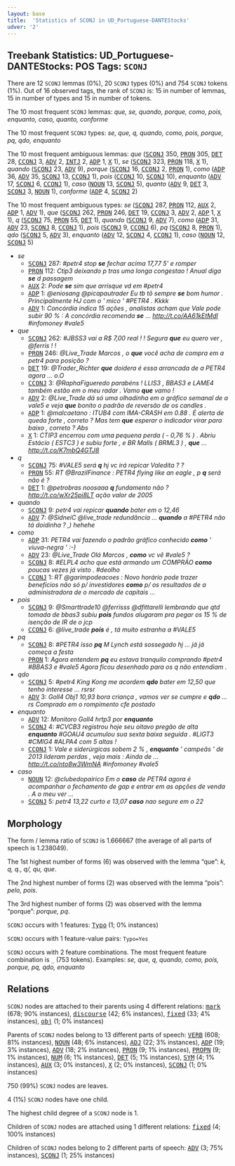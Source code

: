 ```yaml
---
layout: base
title:  'Statistics of SCONJ in UD_Portuguese-DANTEStocks'
udver: '2'
---
```


## Treebank Statistics: UD_Portuguese-DANTEStocks: POS Tags: `SCONJ`

There are 12 `SCONJ` lemmas (0%), 20 `SCONJ` types (0%) and 754 `SCONJ` tokens (1%).
Out of 16 observed tags, the rank of `SCONJ` is: 15 in number of lemmas, 15 in number of types and 15 in number of tokens.

The 10 most frequent `SCONJ` lemmas: <em>que, se, quando, porque, como, pois, enquanto, caso, quanto, conforme</em>

The 10 most frequent `SCONJ` types:  <em>se, que, q, quando, como, pois, porque, pq, qdo, enquanto</em>

The 10 most frequent ambiguous lemmas: <em>que</em> (<tt><a href="pt_dantestocks-pos-SCONJ.html">SCONJ</a></tt> 350, <tt><a href="pt_dantestocks-pos-PRON.html">PRON</a></tt> 305, <tt><a href="pt_dantestocks-pos-DET.html">DET</a></tt> 28, <tt><a href="pt_dantestocks-pos-CCONJ.html">CCONJ</a></tt> 3, <tt><a href="pt_dantestocks-pos-ADV.html">ADV</a></tt> 2, <tt><a href="pt_dantestocks-pos-INTJ.html">INTJ</a></tt> 2, <tt><a href="pt_dantestocks-pos-ADP.html">ADP</a></tt> 1, <tt><a href="pt_dantestocks-pos-X.html">X</a></tt> 1), <em>se</em> (<tt><a href="pt_dantestocks-pos-SCONJ.html">SCONJ</a></tt> 323, <tt><a href="pt_dantestocks-pos-PRON.html">PRON</a></tt> 118, <tt><a href="pt_dantestocks-pos-X.html">X</a></tt> 1), <em>quando</em> (<tt><a href="pt_dantestocks-pos-SCONJ.html">SCONJ</a></tt> 23, <tt><a href="pt_dantestocks-pos-ADV.html">ADV</a></tt> 9), <em>porque</em> (<tt><a href="pt_dantestocks-pos-SCONJ.html">SCONJ</a></tt> 16, <tt><a href="pt_dantestocks-pos-CCONJ.html">CCONJ</a></tt> 2, <tt><a href="pt_dantestocks-pos-PRON.html">PRON</a></tt> 1), <em>como</em> (<tt><a href="pt_dantestocks-pos-ADP.html">ADP</a></tt> 36, <tt><a href="pt_dantestocks-pos-ADV.html">ADV</a></tt> 35, <tt><a href="pt_dantestocks-pos-SCONJ.html">SCONJ</a></tt> 13, <tt><a href="pt_dantestocks-pos-CCONJ.html">CCONJ</a></tt> 1), <em>pois</em> (<tt><a href="pt_dantestocks-pos-CCONJ.html">CCONJ</a></tt> 10, <tt><a href="pt_dantestocks-pos-SCONJ.html">SCONJ</a></tt> 10), <em>enquanto</em> (<tt><a href="pt_dantestocks-pos-ADV.html">ADV</a></tt> 17, <tt><a href="pt_dantestocks-pos-SCONJ.html">SCONJ</a></tt> 6, <tt><a href="pt_dantestocks-pos-CCONJ.html">CCONJ</a></tt> 1), <em>caso</em> (<tt><a href="pt_dantestocks-pos-NOUN.html">NOUN</a></tt> 13, <tt><a href="pt_dantestocks-pos-SCONJ.html">SCONJ</a></tt> 5), <em>quanto</em> (<tt><a href="pt_dantestocks-pos-ADV.html">ADV</a></tt> 9, <tt><a href="pt_dantestocks-pos-DET.html">DET</a></tt> 3, <tt><a href="pt_dantestocks-pos-SCONJ.html">SCONJ</a></tt> 3, <tt><a href="pt_dantestocks-pos-NOUN.html">NOUN</a></tt> 1), <em>conforme</em> (<tt><a href="pt_dantestocks-pos-ADP.html">ADP</a></tt> 4, <tt><a href="pt_dantestocks-pos-SCONJ.html">SCONJ</a></tt> 2)

The 10 most frequent ambiguous types:  <em>se</em> (<tt><a href="pt_dantestocks-pos-SCONJ.html">SCONJ</a></tt> 287, <tt><a href="pt_dantestocks-pos-PRON.html">PRON</a></tt> 112, <tt><a href="pt_dantestocks-pos-AUX.html">AUX</a></tt> 2, <tt><a href="pt_dantestocks-pos-ADP.html">ADP</a></tt> 1, <tt><a href="pt_dantestocks-pos-ADV.html">ADV</a></tt> 1), <em>que</em> (<tt><a href="pt_dantestocks-pos-SCONJ.html">SCONJ</a></tt> 262, <tt><a href="pt_dantestocks-pos-PRON.html">PRON</a></tt> 246, <tt><a href="pt_dantestocks-pos-DET.html">DET</a></tt> 19, <tt><a href="pt_dantestocks-pos-CCONJ.html">CCONJ</a></tt> 3, <tt><a href="pt_dantestocks-pos-ADV.html">ADV</a></tt> 2, <tt><a href="pt_dantestocks-pos-ADP.html">ADP</a></tt> 1, <tt><a href="pt_dantestocks-pos-X.html">X</a></tt> 1), <em>q</em> (<tt><a href="pt_dantestocks-pos-SCONJ.html">SCONJ</a></tt> 75, <tt><a href="pt_dantestocks-pos-PRON.html">PRON</a></tt> 55, <tt><a href="pt_dantestocks-pos-DET.html">DET</a></tt> 1), <em>quando</em> (<tt><a href="pt_dantestocks-pos-SCONJ.html">SCONJ</a></tt> 9, <tt><a href="pt_dantestocks-pos-ADV.html">ADV</a></tt> 7), <em>como</em> (<tt><a href="pt_dantestocks-pos-ADP.html">ADP</a></tt> 31, <tt><a href="pt_dantestocks-pos-ADV.html">ADV</a></tt> 23, <tt><a href="pt_dantestocks-pos-SCONJ.html">SCONJ</a></tt> 8, <tt><a href="pt_dantestocks-pos-CCONJ.html">CCONJ</a></tt> 1), <em>pois</em> (<tt><a href="pt_dantestocks-pos-SCONJ.html">SCONJ</a></tt> 9, <tt><a href="pt_dantestocks-pos-CCONJ.html">CCONJ</a></tt> 6), <em>pq</em> (<tt><a href="pt_dantestocks-pos-SCONJ.html">SCONJ</a></tt> 8, <tt><a href="pt_dantestocks-pos-PRON.html">PRON</a></tt> 1), <em>qdo</em> (<tt><a href="pt_dantestocks-pos-SCONJ.html">SCONJ</a></tt> 5, <tt><a href="pt_dantestocks-pos-ADV.html">ADV</a></tt> 3), <em>enquanto</em> (<tt><a href="pt_dantestocks-pos-ADV.html">ADV</a></tt> 12, <tt><a href="pt_dantestocks-pos-SCONJ.html">SCONJ</a></tt> 4, <tt><a href="pt_dantestocks-pos-CCONJ.html">CCONJ</a></tt> 1), <em>caso</em> (<tt><a href="pt_dantestocks-pos-NOUN.html">NOUN</a></tt> 12, <tt><a href="pt_dantestocks-pos-SCONJ.html">SCONJ</a></tt> 5)


* <em>se</em>
  * <tt><a href="pt_dantestocks-pos-SCONJ.html">SCONJ</a></tt> 287: <em>#petr4 stop <b>se</b> fechar acima 17,77 5' e romper</em>
  * <tt><a href="pt_dantestocks-pos-PRON.html">PRON</a></tt> 112: <em>Ctip3 deixando p tras uma longa congestao ! Anual diga <b>se</b> d passagem</em>
  * <tt><a href="pt_dantestocks-pos-AUX.html">AUX</a></tt> 2: <em>Pode <b>se</b> sim que arrisque vd em #petr4</em>
  * <tt><a href="pt_dantestocks-pos-ADP.html">ADP</a></tt> 1: <em>@eniosang @picapautrader Eu tb tô sempre <b>se</b> bom humor . Principalmente HJ com o ' mico ' #PETR4 . Kkkk</em>
  * <tt><a href="pt_dantestocks-pos-ADV.html">ADV</a></tt> 1: <em>Concórdia indica 15 ações , analistas acham que Vale pode subir 90 % : A concórdia recomenda <b>se</b> ... http://t.co/AA61kEtMdl #infomoney #vale5</em>
* <em>que</em>
  * <tt><a href="pt_dantestocks-pos-SCONJ.html">SCONJ</a></tt> 262: <em>#JBSS3 vai a R$ 7,00 real ! ! Segura <b>que</b> eu quero ver , @ferris ! !</em>
  * <tt><a href="pt_dantestocks-pos-PRON.html">PRON</a></tt> 246: <em>@Live_Trade Marcos , o <b>que</b> você acha de compra em a petr4 para posição ?</em>
  * <tt><a href="pt_dantestocks-pos-DET.html">DET</a></tt> 19: <em>@Trader_Richter <b>que</b> doidera é essa arrancada de a PETR4 agora ... o.O</em>
  * <tt><a href="pt_dantestocks-pos-CCONJ.html">CCONJ</a></tt> 3: <em>@RaphaFigueredo parabéns ! LLIS3 , BBAS3 e LAME4 também estão em o meu radar . Vamo <b>que</b> vamo !</em>
  * <tt><a href="pt_dantestocks-pos-ADV.html">ADV</a></tt> 2: <em>@Live_Trade dá só uma olhadinha em o gráfico semanal de a vale5 e veja <b>que</b> bonito o padrão de reversão de os candles .</em>
  * <tt><a href="pt_dantestocks-pos-ADP.html">ADP</a></tt> 1: <em>@malcaetano : ITUB4 com IMA-CRASH em 0.88 . É alerta de queda forte , correto ? Mas tem <b>que</b> esperar o indicador virar para baixo , correto ? Abs</em>
  * <tt><a href="pt_dantestocks-pos-X.html">X</a></tt> 1: <em>CTIP3 encerrou com uma pequena perda ( - 0,76 % ) . Abriu Estácio ( ESTC3 ) e subiu forte , e BR Malls ( BRML3 ) , <b>que</b> ... http://t.co/K7mbQ4GTJ8</em>
* <em>q</em>
  * <tt><a href="pt_dantestocks-pos-SCONJ.html">SCONJ</a></tt> 75: <em>#VALE5 será <b>q</b> hj vc irá repicar Valedita ? ?</em>
  * <tt><a href="pt_dantestocks-pos-PRON.html">PRON</a></tt> 55: <em>RT @BrazilFinance : PETR4 flying like an eagle , p <b>q</b> será não é ?</em>
  * <tt><a href="pt_dantestocks-pos-DET.html">DET</a></tt> 1: <em>@petrobras noosaaa <b>q</b> fundamento não ? http://t.co/wXr25pi8LT ação valor de 2005</em>
* <em>quando</em>
  * <tt><a href="pt_dantestocks-pos-SCONJ.html">SCONJ</a></tt> 9: <em>petr4 vai repicar <b>quando</b> bater em o 12,46</em>
  * <tt><a href="pt_dantestocks-pos-ADV.html">ADV</a></tt> 7: <em>@SidneiC @live_trade redundância ... <b>quando</b> a #PETR4 não tá doidinha ? ,) hehehe</em>
* <em>como</em>
  * <tt><a href="pt_dantestocks-pos-ADP.html">ADP</a></tt> 31: <em>PETR4 vai fazendo o padrão gráfico conhecido <b>como</b> ' viuva-negra ' :-)</em>
  * <tt><a href="pt_dantestocks-pos-ADV.html">ADV</a></tt> 23: <em>@Live_Trade Olá Marcos , <b>como</b> vc vê #vale5 ?</em>
  * <tt><a href="pt_dantestocks-pos-SCONJ.html">SCONJ</a></tt> 8: <em>#ELPL4 acho que está armando um COMPRÃO <b>como</b> poucas vezes já visto . #deolho</em>
  * <tt><a href="pt_dantestocks-pos-CCONJ.html">CCONJ</a></tt> 1: <em>RT @garimpodeacoes : Novo horário pode trazer benefícios não só p/ investidores <b>como</b> p/ os resultados de a administradora de o mercado de capitais …</em>
* <em>pois</em>
  * <tt><a href="pt_dantestocks-pos-SCONJ.html">SCONJ</a></tt> 9: <em>@Smarttrade10 @ferrisss @dfittarelli lembrando que qtd tomada de bbas3 subiu <b>pois</b> fundos alugaram pra pegar os 15 % de isenção de IR de o jcp</em>
  * <tt><a href="pt_dantestocks-pos-CCONJ.html">CCONJ</a></tt> 6: <em>@live_trade <b>pois</b> é , tá muito estranha a #VALE5</em>
* <em>pq</em>
  * <tt><a href="pt_dantestocks-pos-SCONJ.html">SCONJ</a></tt> 8: <em>#PETR4 isso <b>pq</b> M Lynch está sossegado hj ... já já começa a festa</em>
  * <tt><a href="pt_dantestocks-pos-PRON.html">PRON</a></tt> 1: <em>Agora entendem <b>pq</b> eu estava tranquilo comprando #petr4 #BBAS3 e #vale5 Agora ficou desenhado para os q não entendiam .</em>
* <em>qdo</em>
  * <tt><a href="pt_dantestocks-pos-SCONJ.html">SCONJ</a></tt> 5: <em>#petr4 King Kong me acordem <b>qdo</b> bater em 12,50 que tenho interesse ... rsrsr</em>
  * <tt><a href="pt_dantestocks-pos-ADV.html">ADV</a></tt> 3: <em>Goll4 Obj1 10,93 bora criança , vamos ver se cumpre e <b>qdo</b> ... rs Comprado em o rompimento cfe postado</em>
* <em>enquanto</em>
  * <tt><a href="pt_dantestocks-pos-ADV.html">ADV</a></tt> 12: <em>Monitoro Goll4 hrtp3 por <b>enquanto</b></em>
  * <tt><a href="pt_dantestocks-pos-SCONJ.html">SCONJ</a></tt> 4: <em>#CVCB3 registrou hoje seu oitavo pregão de alta <b>enquanto</b> #GOAU4 acumulou sua sexta baixa seguida . #LIGT3 #CMIG4 #ALPA4 com 5 altas !</em>
  * <tt><a href="pt_dantestocks-pos-CCONJ.html">CCONJ</a></tt> 1: <em>Vale e siderúrgicas sobem 2 % , <b>enquanto</b> ' campeãs ' de 2013 lideram perdas , veja mais : Ainda de ... http://t.co/nto8w3WmNA #infomoney #vale5</em>
* <em>caso</em>
  * <tt><a href="pt_dantestocks-pos-NOUN.html">NOUN</a></tt> 12: <em>@clubedopairico Em o <b>caso</b> de PETR4 agora é acompanhar o fechamento de gap e entrar em as opções de venda . A o meu ver ...</em>
  * <tt><a href="pt_dantestocks-pos-SCONJ.html">SCONJ</a></tt> 5: <em>petr4 13,22 curto e 13,07 <b>caso</b> nao segure em o 22</em>

## Morphology

The form / lemma ratio of `SCONJ` is 1.666667 (the average of all parts of speech is 1.238049).

The 1st highest number of forms (6) was observed with the lemma “que”: <em>k, q, q., q/, qu, que</em>.

The 2nd highest number of forms (2) was observed with the lemma “pois”: <em>pelo, pois</em>.

The 3rd highest number of forms (2) was observed with the lemma “porque”: <em>porque, pq</em>.

`SCONJ` occurs with 1 features: <tt><a href="pt_dantestocks-feat-Typo.html">Typo</a></tt> (1; 0% instances)

`SCONJ` occurs with 1 feature-value pairs: `Typo=Yes`

`SCONJ` occurs with 2 feature combinations.
The most frequent feature combination is `_` (753 tokens).
Examples: <em>se, que, q, quando, como, pois, porque, pq, qdo, enquanto</em>


## Relations

`SCONJ` nodes are attached to their parents using 4 different relations: <tt><a href="pt_dantestocks-dep-mark.html">mark</a></tt> (678; 90% instances), <tt><a href="pt_dantestocks-dep-discourse.html">discourse</a></tt> (42; 6% instances), <tt><a href="pt_dantestocks-dep-fixed.html">fixed</a></tt> (33; 4% instances), <tt><a href="pt_dantestocks-dep-obj.html">obj</a></tt> (1; 0% instances)

Parents of `SCONJ` nodes belong to 13 different parts of speech: <tt><a href="pt_dantestocks-pos-VERB.html">VERB</a></tt> (608; 81% instances), <tt><a href="pt_dantestocks-pos-NOUN.html">NOUN</a></tt> (48; 6% instances), <tt><a href="pt_dantestocks-pos-ADJ.html">ADJ</a></tt> (22; 3% instances), <tt><a href="pt_dantestocks-pos-ADP.html">ADP</a></tt> (19; 3% instances), <tt><a href="pt_dantestocks-pos-ADV.html">ADV</a></tt> (18; 2% instances), <tt><a href="pt_dantestocks-pos-PRON.html">PRON</a></tt> (9; 1% instances), <tt><a href="pt_dantestocks-pos-PROPN.html">PROPN</a></tt> (9; 1% instances), <tt><a href="pt_dantestocks-pos-NUM.html">NUM</a></tt> (6; 1% instances), <tt><a href="pt_dantestocks-pos-DET.html">DET</a></tt> (5; 1% instances), <tt><a href="pt_dantestocks-pos-SYM.html">SYM</a></tt> (4; 1% instances), <tt><a href="pt_dantestocks-pos-AUX.html">AUX</a></tt> (3; 0% instances), <tt><a href="pt_dantestocks-pos-X.html">X</a></tt> (2; 0% instances), <tt><a href="pt_dantestocks-pos-SCONJ.html">SCONJ</a></tt> (1; 0% instances)

750 (99%) `SCONJ` nodes are leaves.

4 (1%) `SCONJ` nodes have one child.

The highest child degree of a `SCONJ` node is 1.

Children of `SCONJ` nodes are attached using 1 different relations: <tt><a href="pt_dantestocks-dep-fixed.html">fixed</a></tt> (4; 100% instances)

Children of `SCONJ` nodes belong to 2 different parts of speech: <tt><a href="pt_dantestocks-pos-ADV.html">ADV</a></tt> (3; 75% instances), <tt><a href="pt_dantestocks-pos-SCONJ.html">SCONJ</a></tt> (1; 25% instances)

